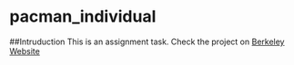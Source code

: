 # pacman_individual
##Intruduction
This is an assignment task.
Check the project on [Berkeley Website](http://inst.eecs.berkeley.edu/~cs188/pacman/search.html)
